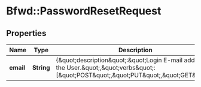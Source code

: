 # Bfwd::PasswordResetRequest

## Properties
Name | Type | Description | Notes
------------ | ------------- | ------------- | -------------
**email** | **String** | {\&quot;description\&quot;:\&quot;Login E-mail address of the User.\&quot;,\&quot;verbs\&quot;:[\&quot;POST\&quot;,\&quot;PUT\&quot;,\&quot;GET\&quot;]} | 


